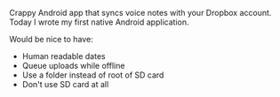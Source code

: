 Crappy Android app that syncs voice notes with your Dropbox account. Today I wrote my first native Android application.

Would be nice to have:
* Human readable dates
* Queue uploads while offline
* Use a folder instead of root of SD card
* Don't use SD card at all